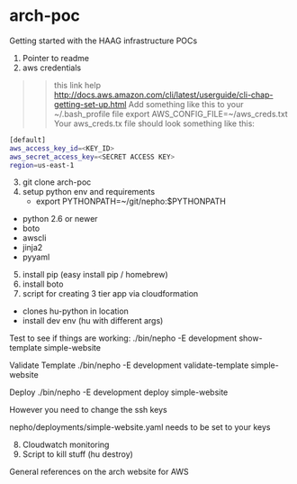 arch-poc
========

Getting started with the HAAG infrastructure POCs

1. Pointer to readme 
2. aws credentials
>> this link help http://docs.aws.amazon.com/cli/latest/userguide/cli-chap-getting-set-up.html
>> Add something like this to your ~/.bash_profile file
>> export AWS_CONFIG_FILE=~/aws_creds.txt 
Your aws_creds.tx file should look something like this:
```Bash
[default]
aws_access_key_id=<KEY_ID>
aws_secret_access_key=<SECRET ACCESS KEY>
region=us-east-1
```
3. git clone arch-poc
4. setup python env and requirements 
    *  export PYTHONPATH=~/git/nepho:$PYTHONPATH
 * python 2.6 or newer
 * boto
 * awscli
 * jinja2
 * pyyaml
5. install pip (easy install pip / homebrew)
5. install boto
7. script for creating 3 tier app via cloudformation
  * clones hu-python in location
  * install dev env (hu with different args)

Test to see if things are working:
 ./bin/nepho -E development show-template simple-website

Validate Template 
./bin/nepho -E development validate-template simple-website

Deploy
./bin/nepho -E development deploy simple-website 

However you need to change the ssh keys

nepho/deployments/simple-website.yaml needs to be set to your keys

8. Cloudwatch monitoring
9. Script to kill stuff (hu destroy)

General references on the arch website for AWS

